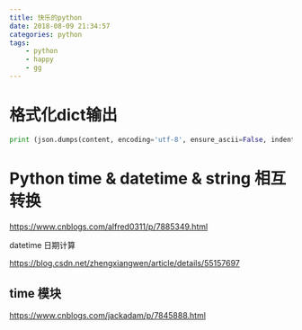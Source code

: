 ```yaml
---
title: 快乐的python
date: 2018-08-09 21:34:57
categories: python
tags:
    - python
    - happy
    - gg
---
```

 
# 格式化dict输出

``` python
print (json.dumps(content, encoding='utf-8', ensure_ascii=False, indent=1))
```

# Python time & datetime & string 相互转换

https://www.cnblogs.com/alfred0311/p/7885349.html

datetime 日期计算

https://blog.csdn.net/zhengxiangwen/article/details/55157697

## time 模块

https://www.cnblogs.com/jackadam/p/7845888.html